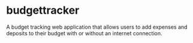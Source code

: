 # budgettracker
A budget tracking web application that allows users to add expenses and deposits to their budget with or without an internet connection.  
